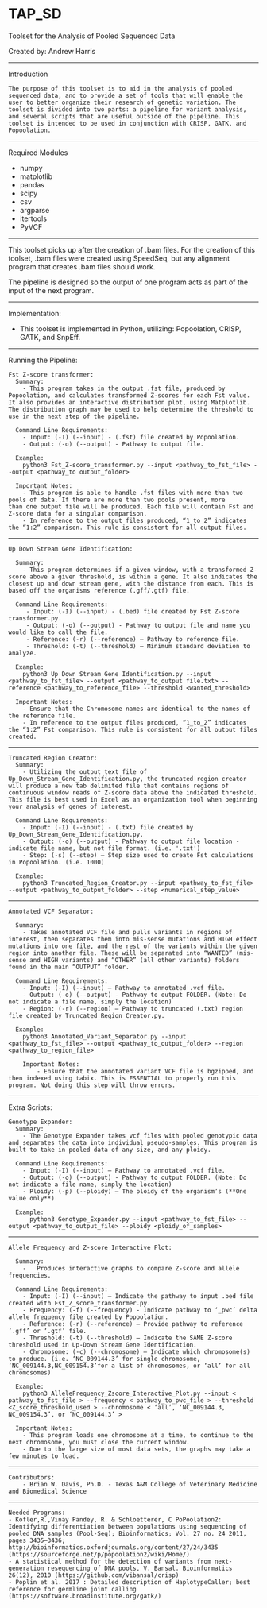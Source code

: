 # TAP_SD
Toolset for the Analysis of Pooled Sequenced Data

Created by: Andrew Harris

__________________________________________________________________________________________________________________________________________

Introduction

	The purpose of this toolset is to aid in the analysis of pooled sequenced data, and to provide a set of tools that will enable the user to better organize their research of genetic variation. The toolset is divided into two parts: a pipeline for variant analysis, and several scripts that are useful outside of the pipeline. This toolset is intended to be used in conjunction with CRISP, GATK, and Popoolation. 

__________________________________________________________________________________________________________________________________________

Required Modules
- numpy
- matplotlib
- pandas
- scipy
- csv
- argparse 
- itertools
- PyVCF
__________________________________________________________________________________________________________________________________________

This toolset picks up after the creation of .bam files. For the creation of this toolset, .bam files were created using SpeedSeq, but any alignment program that creates .bam files should work. 

The pipeline is designed so the output of one program acts as part of the input of the next program.

__________________________________________________________________________________________________________________________________________
Implementation:

- This toolset is implemented in Python, utilizing: Popoolation, CRISP, GATK, and SnpEff. 
__________________________________________________________________________________________________________________________________________

Running the Pipeline:


	Fst Z-score transformer:
	  Summary:
	    - This program takes in the output .fst file, produced by Popoolation, and calculates transformed Z-scores for each Fst value. It also provides an interactive distribution plot, using Matplotlib. The distribution graph may be used to help determine the threshold to use in the next step of the pipeline. 

	  Command Line Requirements:
	    - Input: (-I) (--input) - (.fst) file created by Popoolation.
	    - Output: (-o) (--output) - Pathway to output file. 

	  Example:
	    python3 Fst_Z-score_transformer.py --input <pathway_to_fst_file> --output <pathway_to output_folder>

	  Important Notes:
	    - This program is able to handle .fst files with more than two pools of data. If there are more than two pools present, more 		than one output file will be produced. Each file will contain Fst and Z-score data for a singular comparison.  
	    - In reference to the output files produced, “1_to_2” indicates the “1:2” comparison. This rule is consistent for all output files.  

__________________________________________________________________________________________________________________________________________

	Up Down Stream Gene Identification:

	  Summary:
	    - This program determines if a given window, with a transformed Z-score above a given threshold, is within a gene. It also indicates the closest up and down stream gene, with the distance from each. This is based off the organisms reference (.gff/.gtf) file.

	  Command Line Requirements:
	     - Input: (-I) (--input) - (.bed) file created by Fst Z-score transformer.py.
	     - Output: (-o) (--output) - Pathway to output file and name you would like to call the file.
	     - Reference: (-r) (--reference) – Pathway to reference file.
	     - Threshold: (-t) (--threshold) – Minimum standard deviation to analyze. 

	  Example:
	    python3 Up Down Stream Gene Identification.py --input <pathway_to_fst_file> --output <pathway_to_output file.txt> --reference <pathway_to_reference_file> --threshold <wanted_threshold>

	  Important Notes:
	    - Ensure that the Chromosome names are identical to the names of the reference file. 
	    - In reference to the output files produced, “1_to_2” indicates the “1:2” Fst comparison. This rule is consistent for all output files created.

__________________________________________________________________________________________________________________________________________

	Truncated Region Creator:
	  Summary:
	    - Utilizing the output text file of Up_Down_Stream_Gene_Identification.py, the truncated region creator will produce a new tab delimited file that contains regions of continuous window reads of Z-score data above the indicated threshold. This file is best used in Excel as an organization tool when beginning your analysis of genes of interest. 

	  Command Line Requirements:
	    - Input: (-I) (--input) - (.txt) file created by Up_Down_Stream_Gene_Identification.py.
	    - Output: (-o) (--output) - Pathway to output file location - indicate file name, but not file format. (i.e. '.txt') 
	    - Step: (-s) (--step) – Step size used to create Fst calculations in Popoolation. (i.e. 1000)

	  Example:
	    python3 Truncated_Region_Creator.py --input <pathway_to_fst_file> --output <pathway_to_output_folder> --step <numerical_step_value>

__________________________________________________________________________________________________________________________________________

	Annotated VCF Separator:

	  Summary:
	    - Takes annotated VCF file and pulls variants in regions of interest, then separates them into mis-sense mutations and HIGH effect mutations into one file, and the rest of the variants within the given region into another file. These will be separated into “WANTED” (mis-sense and HIGH variants) and “OTHER” (all other variants) folders found in the main “OUTPUT” folder. 

	  Command Line Requirements:
	    - Input: (-I) (--input) – Pathway to annotated .vcf file.
	    - Output: (-o) (--output) - Pathway to output FOLDER. (Note: Do not indicate a file name, simply the location)
	    - Region: (-r) (--region) – Pathway to truncated (.txt) region file created by Truncated_Region_Creator.py.

	  Example:
	    python3 Annotated_Variant_Separator.py --input <pathway_to_fst_file> --output <pathway_to_output_folder> --region <pathway_to_region_file>
	    
	    Important Notes:
	    	- Ensure that the annotated variant VCF file is bgzipped, and then indexed using tabix. This is ESSENTIAL to properly run this program. Not doing this step will throw errors.

__________________________________________________________________________________________________________________________________________


Extra Scripts:

	Genotype Expander:
	  Summary:
	    - The Genotype Expander takes vcf files with pooled genotypic data and separates the data into individual pseudo-samples. This program is built to take in pooled data of any size, and any ploidy. 

	  Command Line Requirements:
	    - Input: (-I) (--input) – Pathway to annotated .vcf file.
	    - Output: (-o) (--output) - Pathway to output FOLDER. (Note: Do not indicate a file name, simply the location)
	    - Ploidy: (-p) (--ploidy) – The ploidy of the organism’s (**One value only**)

	  Example:
	      python3 Genotype_Expander.py --input <pathway_to_fst_file> --output <pathway_to_output_file> --ploidy <ploidy_of_samples>

__________________________________________________________________________________________________________________________________________

	Allele Frequency and Z-score Interactive Plot:

	  Summary:
	    -	Produces interactive graphs to compare Z-score and allele frequencies. 

	  Command Line Requirements:
	    - Input: (-I) (--input) – Indicate the pathway to input .bed file created with Fst_Z_score_transformer.py.
	    - Frequency: (-f) (--frequency) - Indicate pathway to ‘_pwc’ delta allele frequency file created by Popoolation.
	    - Reference: (-r) (--reference) – Provide pathway to reference ‘.gff’ or ‘.gtf’ file.
	    - Threshold: (-t) (--threshold) – Indicate the SAME Z-score threshold used in Up-Down Stream Gene Identification.
	    - Chromosome: (-c) (--chromosome) – Indicate which chromosome(s) to produce. (i.e. ‘NC_009144.3’ for single chromosome, ‘NC_009144.3,NC_009154.3’for a list of chromosomes, or ‘all’ for all chromosomes)

	  Example:
	    python3 AlleleFrequency_Zscore_Interactive_Plot.py --input < pathway_to_fst_file > --frequency < pathway_to_pwc_file > --threshold <Z_score_threshold_used > --chromosome < ‘all’, ‘NC_009144.3, NC_009154.3’, or ‘NC_009144.3’ >

	  Important Notes:
	    - This program loads one chromosome at a time, to continue to the next chromosome, you must close the current window. 
	    - Due to the large size of most data sets, the graphs may take a few minutes to load. 
    
    
   __________________________________________________________________________________________________________________________________________
    
    Contributors:
    	- Brian W. Davis, Ph.D. - Texas A&M College of Veterinary Medicine and Biomedical Science
	
__________________________________________________________________________________________________________________________________________	
	
    Needed Programs:
	- Kofler,R.,Vinay Pandey, R. & Schloetterer, C PoPoolation2: Identifying differentiation between populations using sequencing of pooled DNA samples (Pool-Seq); Bioinformatics; Vol. 27 no. 24 2011, pages 3435–3436; http://bioinformatics.oxfordjournals.org/content/27/24/3435 (https://sourceforge.net/p/popoolation2/wiki/Home/)
	- A statistical method for the detection of variants from next-generation resequencing of DNA pools, V. Bansal. Bioinformatics 26(12), 2010 (https://github.com/vibansal/crisp)
	- Poplin et al. 2017 : Detailed description of HaplotypeCaller; best reference for germline joint calling (https://software.broadinstitute.org/gatk/)
